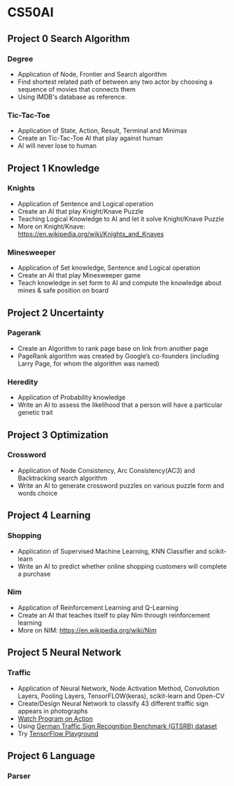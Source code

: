 # CS50AI

## Project 0 Search Algorithm

### Degree
- Application of Node, Frontier and Search algorithm
- Find shortest related path of between any two actor by choosing a sequence of movies that connects them
- Using IMDB's database as reference.

### Tic-Tac-Toe
- Application of State, Action, Result, Terminal and Minimax
- Create an Tic-Tac-Toe AI that play against human
- AI will never lose to human

## Project 1 Knowledge

### Knights
- Application of Sentence and Logical operation
- Create an AI that play Knight/Knave Puzzle 
- Teaching Logical Knowledge to AI and let it solve Knight/Knave Puzzle
- More on Knight/Knave: https://en.wikipedia.org/wiki/Knights_and_Knaves

### Minesweeper
- Application of Set knowledge, Sentence and Logical operation
- Create an AI that play Minesweeper game
- Teach knowledge in set form to AI and compute the knowledge about mines & safe position on board

## Project 2 Uncertainty

### Pagerank
- Create an Algorithm to rank page base on link from another page
- PageRank algorithm was created by Google’s co-founders (including Larry Page, for whom the algorithm was named)

### Heredity
- Application of Probability knowledge
- Write an AI to assess the likelihood that a person will have a particular genetic trait


## Project 3 Optimization

### Crossword
- Application of Node Consistency, Arc Consistency(AC3) and Backtracking search algorithm
- Write an AI to generate crossword puzzles on various puzzle form and words choice

## Project 4 Learning

### Shopping
- Application of Supervised Machine Learning, KNN Classifier and scikit-learn
- Write an AI to predict whether online shopping customers will complete a purchase

### Nim
- Application of Reinforcement Learning and Q-Learning 
- Create an AI that teaches itself to play Nim through reinforcement learning
- More on NIM: https://en.wikipedia.org/wiki/Nim

## Project 5 Neural Network

### Traffic
- Application of Neural Network, Node Activation Method, Convolution Layers, Pooling Layers, TensorFLOW(keras), scikit-learn and Open-CV
- Create/Design Neural Network to classify 43 different traffic sign appears in photographs
- <a href="https://www.youtube.com/watch?v=AD0RTo5dkUE">Watch Program on Action</a>
- Using <a href="https://benchmark.ini.rub.de/?section=gtsrb&subsection=news"> German Traffic Sign Recognition Benchmark (GTSRB) dataset </a>
- Try <a href="https://playground.tensorflow.org/">TensorFlow Playground </a>

## Project 6 Language

### Parser
